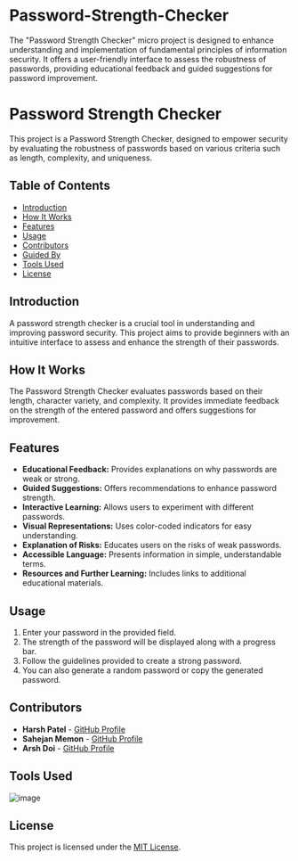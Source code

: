 # Password-Strength-Checker
The "Password Strength Checker" micro project is designed to enhance understanding and implementation of fundamental principles of information security. It offers a user-friendly interface to assess the robustness of passwords, providing educational feedback and guided suggestions for password improvement.
# Password Strength Checker

This project is a Password Strength Checker, designed to empower security by evaluating the robustness of passwords based on various criteria such as length, complexity, and uniqueness.

## Table of Contents

- [Introduction](#introduction)
- [How It Works](#how-it-works)
- [Features](#features)
- [Usage](#usage)
- [Contributors](#contributors)
- [Guided By](#guided-by)
- [Tools Used](#tools-used)
- [License](#license)

## Introduction

A password strength checker is a crucial tool in understanding and improving password security. This project aims to provide beginners with an intuitive interface to assess and enhance the strength of their passwords.

## How It Works

The Password Strength Checker evaluates passwords based on their length, character variety, and complexity. It provides immediate feedback on the strength of the entered password and offers suggestions for improvement.

## Features

- **Educational Feedback:** Provides explanations on why passwords are weak or strong.
- **Guided Suggestions:** Offers recommendations to enhance password strength.
- **Interactive Learning:** Allows users to experiment with different passwords.
- **Visual Representations:** Uses color-coded indicators for easy understanding.
- **Explanation of Risks:** Educates users on the risks of weak passwords.
- **Accessible Language:** Presents information in simple, understandable terms.
- **Resources and Further Learning:** Includes links to additional educational materials.

## Usage

1. Enter your password in the provided field.
2. The strength of the password will be displayed along with a progress bar.
3. Follow the guidelines provided to create a strong password.
4. You can also generate a random password or copy the generated password.

## Contributors

- **Harsh Patel** - [GitHub Profile](https://github.com/Harsh21Patel)
- **Sahejan Memon** - [GitHub Profile](https://github.com/Sahejan)
- **Arsh Doi** - [GitHub Profile](https://github.com/DoiArsh)

## Tools Used

![image](https://github.com/Harsh21Patel/Password-Strength-Checker/assets/103490245/03d6dd13-d495-49b2-b5c7-774c7f7b6563)

## License

This project is licensed under the [MIT License](LICENSE).

